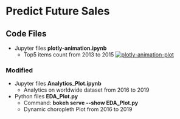 # Predict Future Sales

## Code Files
- Jupyter files **plotly-animation.ipynb**
  - Top5 items count from 2013 to 2015
[![plotly-animation-plot](http://img.youtube.com/vi/6HQBWwZxIEg/0.jpg)](http://www.youtube.com/watch?v=6HQBWwZxIEg "plotly-animation-plot")
### Modified
- Jupyter files **Analytics_Plot.ipynb**
  - Analytics on worldwide dataset from 2016 to 2019
- Python files **EDA_Plot.py**
  - Command: **bokeh serve --show EDA_Plot.py**
  - Dynamic choropleth Plot from 2016 to 2019
